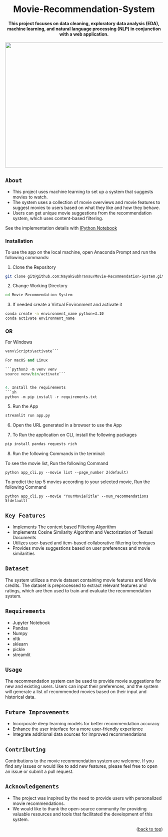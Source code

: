 

<a name="readme-top"></a>

<div align="center">
  
# Movie-Recommendation-System
#### This project focuses on data cleaning, exploratory data analysis (EDA), machine learning, and natural language processing (NLP) in conjunction with a web application.  

<img src="https://machinelearninggeek.com/wp-content/uploads/2022/01/image-2.png" width="700" height='400' />

  </div>

## `About`

- This project uses machine learning to set up a system that suggests movies to watch.
- The system uses a collection of movie overviews and movie features to suggest movies to users based on what they like and how they behave.
- Users can get unique movie suggestions from the recommendation system, which uses content-based filtering.

See the implementation details with <a href="https://github.com/NayakSubhransu/Movie-Recommendation-System/blob/main/Movie_Recommendation_System.ipynb">IPython Notebook</a>

### __Installation__
To use the app on the local machine, open Anaconda Prompt and run the following commands:

1. Clone the Repository
```sh
git clone git@github.com:NayakSubhransu/Movie-Recommendation-System.git
```

2. Change Working Directory
```sh
cd Movie-Recommendation-System
```

3. If needed create a Virtual Environment and activate it
```sh
conda create -n environment_name python=3.10
conda activate environment_name
```
### OR 

For Windows

```py -3 -m venv venv
venv\Scripts\activate```

For macOS and Linux

```python3 -m venv venv
source venv/bin/activate```


4. Install the requirements
```sh
python -m pip install -r requirements.txt
```

5. Run the App
```sh
streamlit run app.py
```

6. Open the URL generated in a browser to use the App

7. To Run the application on CLI, install the following packages
 ```sh
 pip install pandas requests rich
 ```
8. Run the following Commands in the terminal:

To see the movie list, Run the following Command

```python app_cli.py --movie list --page_number 2(default)```

To predict the top 5 movies according to your selected movie, Run the following Command

```python app_cli.py --movie "YourMovieTitle" --num_recommendations 5(default)```


## `Key Features`

- Implements The content based Filtering Algorithm
- Implements Cosine Similarity Algorithm and Vectorization of Textual Documents 
- Utilizes user-based and item-based collaborative filtering techniques
- Provides movie suggestions based on user preferences and movie similarities
    
## `Dataset`

The system utilizes a movie dataset containing movie features and Movie credits. The dataset is preprocessed to extract relevant features and ratings, which are then used to train and evaluate the recommendation system.

## `Requirements`
- Jupyter Notebook
- Pandas
- Numpy
- nltk
- sklearn
- pickle
- streamlit

  
## `Usage`

The recommendation system can be used to provide movie suggestions for new and existing users. Users can input their preferences, and the system will generate a list of recommended movies based on their input and historical data.

## `Future Improvements`

- Incorporate deep learning models for better recommendation accuracy
- Enhance the user interface for a more user-friendly experience
- Integrate additional data sources for improved recommendations

## `Contributing`

Contributions to the movie recommendation system are welcome. If you find any issues or would like to add new features, please feel free to open an issue or submit a pull request.

## `Acknowledgements`

- The project was inspired by the need to provide users with personalized movie recommendations.
- We would like to thank the open-source community for providing valuable resources and tools that facilitated the development of this system.


<p align="right">
(<a href="#readme-top">back to top</a>)
</p>
